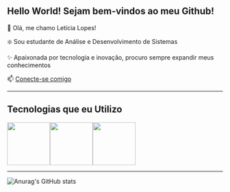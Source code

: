 ## Hello World! Sejam bem-vindos ao meu Github!



🤩 Olá, me chamo Letícia Lopes!

❇️ Sou estudante de Análise e Desenvolvimento de Sistemas

✨ Apaixonada por tecnologia e inovação, procuro sempre expandir meus conhecimentos

📫 [Conecte-se comigo](https://www.linkedin.com/in/leticia-lopes-7b8958329/)

-------

## Tecnologias que eu Utilizo

<img src="https://cdn.jsdelivr.net/gh/devicons/devicon@latest/icons/git/git-original-wordmark.svg" Width="100px"><img src="https://cdn.jsdelivr.net/gh/devicons/devicon@latest/icons/github/github-original-wordmark.svg" Width="100px"><img src="https://cdn.jsdelivr.net/gh/devicons/devicon@latest/icons/visualstudio/visualstudio-original.svg" Width="100px">

---------------------------------------------------------------------------------------------------------------------------------

![Anurag's GitHub stats](https://github-readme-stats.vercel.app/api?username=leticialopes92&show_icons=true&theme=radical)
